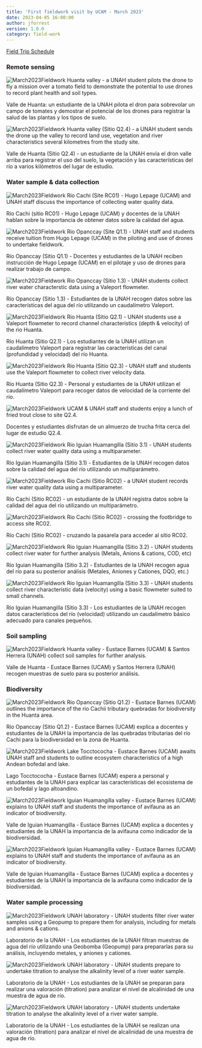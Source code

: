 ```yaml
---
title: 'First fieldwork visit by UCAM - March 2023'
date: 2023-04-05 16:00:00 
author: jforrest
version: 1.0.0
category: field-work
---
```


[Field Trip Schedule](/assets/posts/UCAM_schedule_March23.pdf)


### Remote sensing

![March2023Fieldwork](/assets/posts/17.3Tomato.JPG)
Huanta valley - a UNAH student pilots the drone to fly a mission over a tomato field to demonstrate the potential to use drones to record plant health and soil types.

Valle de Huanta: un estudiante de la UNAH pilota el dron para sobrevolar un campo de tomates y demostrar el potencial de los drones para registrar la salud de las plantas y los tipos de suelo.


![March2023Fieldwork](/assets/posts/19.3Q2.3.JPG)
Huanta valley (Sitio Q2.4) - a UNAH student sends the drone up the valley to record land use, vegetation and river characteristics several kilometres from the study site.

Valle de Huanta (Sitio Q2.4) - un estudiante de la UNAH envía el dron valle arriba para registrar el uso del suelo, la vegetación y las características del río a varios kilómetros del lugar de estudio.


### Water sample \& data collection

![March2023Fieldwork](/assets/posts/14.3RC01Water.JPG)
Rio Cachi (Site RC01) - Hugo Lepage (UCAM) and UNAH staff discuss the importance of collecting water quality data.

Río Cachi (sitio RC01) - Hugo Lepage (UCAM) y docentes de la UNAH hablan sobre la importancia de obtener datos sobre la calidad del agua.


![March2023Fieldwork](/assets/posts/15.3Q1.1Drone.JPG)
Rio Opanccay (Site Q1.1) - UNAH staff and students receive tuition from Hugo Lepage (UCAM) in the piloting and use of drones to undertake fieldwork.

Río Opanccay (Sitio Q1.1) - Docentes y estudiantes de la UNAH reciben instrucción de Hugo Lepage (UCAM) en el pilotaje y uso de drones para realizar trabajo de campo.


![March2023Fieldwork](/assets/posts/21.3Q1.3.JPG)
Rio Opanccay (Sitio 1.3) - UNAH students collect river water characterstic data using a Valeport flowmeter.

Río Opanccay (Sitio 1.3) - Estudiantes de la UNAH recogen datos sobre las características del agua del río utilizando un caudalímetro Valeport.


![March2023Fieldwork](/assets/posts/17.3Q1.2Water.JPG)
Rio Huanta (Sitio Q2.1) - UNAH students use a Valeport flowmeter to record channel characteristics (depth & velocity) of the rio Huanta.

Río Huanta (Sitio Q2.1) - Los estudiantes de la UNAH utilizan un caudalímetro Valeport para registrar las características del canal (profundidad y velocidad) del río 
Huanta.


![March2023Fieldwork](/assets/posts/19.3Q2.4.JPG)
Rio Huanta (Sitio Q2.3) - UNAH staff and students use the Valeport flowmeter to collect river velocity data.

Río Huanta (Sitio Q2.3) - Personal y estudiantes de la UNAH utilizan el caudalímetro Valeport para recoger datos de velocidad de la corriente del rio.


![March2023Fieldwork](/assets/posts/19.3Lunch.JPG)
UCAM & UNAH staff and students enjoy a lunch of fried trout close to site Q2.4.

Docentes y estudiantes disfrutan de un almuerzo de trucha frita cerca del lugar de estudio Q2.4.


![March2023Fieldwork](/assets/posts/20.3Q3.1.JPG)
Rio Iguian Huamangilla (Sitio 3.1) - UNAH students collect river water quality data using a multiparameter.

Río Iguian Huamangilla (Sitio 3.1) - Estudiantes de la UNAH recogen datos sobre la calidad del agua del río utilizando un multiparámetro.


![March2023Fieldwork](/assets/posts/20.3RC02.JPG)
Rio Cachi (Sitio RC02) - a UNAH student records river water quality data using a multiparameter.

Río Cachi (Sitio RC02) - un estudiante de la UNAH registra datos sobre la calidad del agua del río utilizando un multiparámetro.


![March2023Fieldwork](/assets/posts/20.3RC02Access.JPG)
Rio Cachi (Sitio RC02) - crossing the footbridge to access site RC02.

Río Cachi (Sitio RC02) - cruzando la pasarela para acceder al sitio RC02.


![March2023Fieldwork](/assets/posts/22.3Q3.2.JPG)
Rio Iguian Huamangilla (Sitio 3.2) - UNAH students collect river water for further analysis (Metals, Anions & cations, COD, etc)

Río Iguian Huamangilla (Sitio 3.2) - Estudiantes de la UNAH recogen agua del río para su posterior análisis (Metales, Aniones y Cationes, DQO, etc.)


![March2023Fieldwork](/assets/posts/23.3Q3.3.JPG)
Rio Iguian Huamangilla (Sitio 3.3) - UNAH students collect river characteristic data (velocity) using a basic flowmeter suited to small channels.

Río Iguian Huamangilla (Sitio 3.3) - Los estudiantes de la UNAH recogen datos característicos del río (velocidad) utilizando un caudalímetro básico adecuado para canales pequeños.


### Soil sampling

![March2023Fieldwork](/assets/posts/18.3Q2.2.JPG)
Huanta valley - Eustace Barnes (UCAM) & Santos Herrera (UNAH) collect soil samples for further analysis.

Valle de Huanta - Eustace Barnes (UCAM) y Santos Herrera (UNAH) recogen muestras de suelo para su posterior análisis.


### Biodiversity

![March2023Fieldwork](/assets/posts/16.3Q1.2Intro.JPG)
Rio Opanccay (Sitio Q1.2) - Eustace Barnes (UCAM) outlines the importance of the rio Cachii tributary quebradas for biodiversity in the Huanta area.

Río Opanccay (Sitio Q1.2) - Eustace Barnes (UCAM) explica a docentes y estudiantes de la UNAH la importancia de las quebradas tributarias del río Cachi para la biodiversidad en la zona de Huanta.


![March2023Fieldwork](/assets/posts/25.3Biodiversity.jpg)
Lake Tocctococha - Eustace Barnes (UCAM) awaits UNAH staff and students to outline ecosystem characteristics of a high Andean bofedal and lake.

Lago Tocctococha - Eustace Barnes (UCAM) espera a personal y estudiantes de la UNAH para explicar las características del ecosistema de un bofedal y lago altoandino.


![March2023Fieldwork](/assets/posts/23.3Birding.JPG)
Iguian Huamangilla valley - Eustace Barnes (UCAM) explains to UNAH staff and students the importance of avifauna as an indicator of biodiversity.

Valle de Iguian Huamangilla - Eustace Barnes (UCAM) explica a docentes y estudiantes de la UNAH la importancia de la avifauna como indicador de la biodiversidad.


![March2023Fieldwork](/assets/posts/23.3Birding.JPG)
Iguian Huamangilla valley - Eustace Barnes (UCAM) explains to UNAH staff and students the importance of avifauna as an indicator of biodiversity.

Valle de Iguian Huamangilla - Eustace Barnes (UCAM) explica a docentes y estudiantes de la UNAH la importancia de la avifauna como indicador de la biodiversidad.


### Water sample processing

![March2023Fieldwork](/assets/posts/24.3Filtration.JPG)
UNAH laboratory - UNAH students filter river water samples using a Geopump to prepare them for analysis, including for metals and anions & cations.

Laboratorio de la UNAH - Los estudiantes de la UNAH filtran muestras de agua del río utilizando una Geobomba (Geopump) para prepararlas para su análisis, incluyendo metales, y aniones y cationes.


![March2023Fieldwork](/assets/posts/24.3Titration1.JPG)
UNAH laboratory - UNAH students prepare to undertake titration to analyse the alkalinity level of a river water sample.

Laboratorio de la UNAH - Los estudiantes de la UNAH se preparan para realizar una valoración (titration) para analizar el nivel de alcalinidad de una muestra de agua de río.


![March2023Fieldwork](/assets/posts/24.3Titration2.JPG)
UNAH laboratory - UNAH students undertake titration to analyse the alkalinity level of a river water sample.

Laboratorio de la UNAH - Los estudiantes de la UNAH se realizan una valoración (titration) para analizar el nivel de alcalinidad de una muestra de agua de río.

